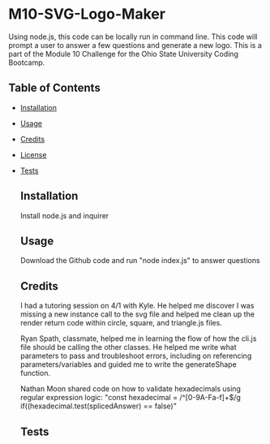 # M10-SVG-Logo-Maker
Using node.js, this code can be locally run in command line. This code will prompt a user to answer a few questions and generate a new logo. This is a part of the Module 10 Challenge for the Ohio State University Coding Bootcamp.

## Table of Contents
  - [Installation](#installation)
  - [Usage](#usage)
  - [Credits](#credits)
  - [License](#license)
  - [Tests](#tests)

    ## Installation
    Install node.js and inquirer
  
    ## Usage
    Download the Github code and run "node index.js" to answer questions

    ## Credits
    I had a tutoring session on 4/1 with Kyle. He helped me discover I was missing a new instance call to the svg file and helped me clean up the render return code within circle, square, and triangle.js files. 

    Ryan Spath, classmate, helped me in learning the flow of how the cli.js file should be calling the other classes. He helped me write what parameters to pass and troubleshoot errors, including on referencing parameters/variables and guided me to write the generateShape function.

    Nathan Moon shared code on how to validate hexadecimals using regular expression logic:
    "const hexadecimal = /^[0-9A-Fa-f]+$/g
    if((hexadecimal.test(splicedAnswer) == false)"

    ## Tests

